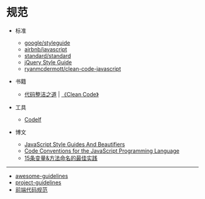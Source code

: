 规范
========

- 标准

    - [google/styleguide](https://github.com/google/styleguide)
    - [airbnb/javascript](https://github.com/airbnb/javascript)
    - [standard/standard](https://github.com/standard/standard)
    - [jQuery Style Guide](http://contribute.jquery.org/style-guide/js/)
    - [ryanmcdermott/clean-code-javascript](https://github.com/ryanmcdermott/clean-code-javascript)

- 书籍

    - [代码整洁之道](https://book.douban.com/subject/4199741/) | [《Clean Code》](https://book.douban.com/subject/3032825/)

- 工具

    - [Codelf](http://unbug.github.io/codelf/)

- 博文

    - [JavaScript Style Guides And Beautifiers](https://addyosmani.com/blog/javascript-style-guides-and-beautifiers/)
    - [Code Conventions for the JavaScript Programming Language](http://crockford.com/javascript/code.html)
    - [15条变量&方法命名的最佳实践](http://codebuild.blogspot.com/2012/02/15-best-practices-of-variable-method.html)

---

- [awesome-guidelines](https://github.com/Kristories/awesome-guidelines)
- [project-guidelines](https://github.com/wearehive/project-guidelines)
- [前端代码规范](https://github.com/ecomfe/spec)
